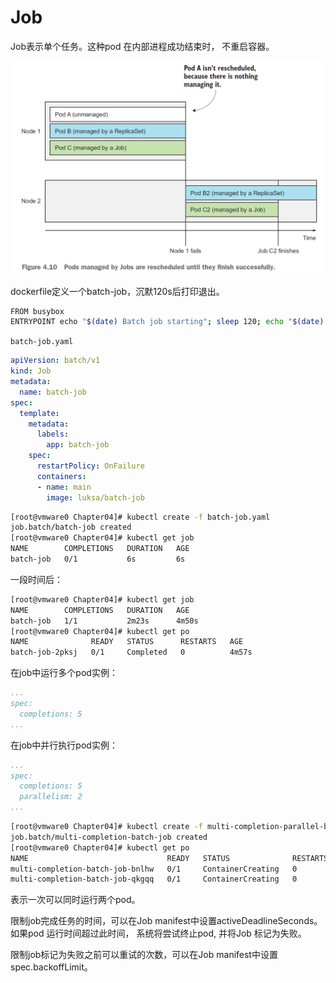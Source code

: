 # Job

Job表示单个任务。这种pod 在内部进程成功结束时， 不重启容器。

![](../assets/job.PNG)

dockerfile定义一个batch-job，沉默120s后打印退出。

```bash
FROM busybox
ENTRYPOINT echo "$(date) Batch job starting"; sleep 120; echo "$(date) Finished succesfully"
```

``batch-job.yaml``

```yaml
apiVersion: batch/v1
kind: Job
metadata:
  name: batch-job
spec:
  template:
    metadata:
      labels:
        app: batch-job
    spec:
      restartPolicy: OnFailure
      containers:
      - name: main
        image: luksa/batch-job
```

```bash
[root@vmware0 Chapter04]# kubectl create -f batch-job.yaml 
job.batch/batch-job created
[root@vmware0 Chapter04]# kubectl get job
NAME        COMPLETIONS   DURATION   AGE
batch-job   0/1           6s         6s
```

一段时间后：

```bash
[root@vmware0 Chapter04]# kubectl get job
NAME        COMPLETIONS   DURATION   AGE
batch-job   1/1           2m23s      4m50s
[root@vmware0 Chapter04]# kubectl get po
NAME              READY   STATUS      RESTARTS   AGE
batch-job-2pksj   0/1     Completed   0          4m57s
```

在job中运行多个pod实例：

```yaml
...
spec:
  completions: 5
...
```

在job中并行执行pod实例：

```yaml
...
spec:
  completions: 5
  parallelism: 2
...
```

```bash
[root@vmware0 Chapter04]# kubectl create -f multi-completion-parallel-batch-job.yaml 
job.batch/multi-completion-batch-job created
[root@vmware0 Chapter04]# kubectl get po
NAME                               READY   STATUS              RESTARTS   AGE
multi-completion-batch-job-bnlhw   0/1     ContainerCreating   0          2s
multi-completion-batch-job-qkgqq   0/1     ContainerCreating   0          2s
```

表示一次可以同时运行两个pod。

限制job完成任务的时间，可以在Job manifest中设置activeDeadlineSeconds。如果pod 运行时间超过此时间， 系统将尝试终止pod, 并将Job 标记为失败。

限制job标记为失败之前可以重试的次数，可以在Job manifest中设置spec.backoffLimit。